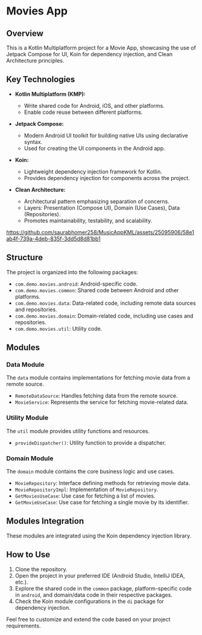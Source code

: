 # Movies App

## Overview
This is a Kotlin Multiplatform project for a Movie App, showcasing the use of Jetpack Compose for UI, Koin for dependency injection, and Clean Architecture principles.

## Key Technologies
- **Kotlin Multiplatform (KMP):**
  - Write shared code for Android, iOS, and other platforms.
  - Enable code reuse between different platforms.
  
- **Jetpack Compose:**
  - Modern Android UI toolkit for building native UIs using declarative syntax.
  - Used for creating the UI components in the Android app.
  
- **Koin:**
  - Lightweight dependency injection framework for Kotlin.
  - Provides dependency injection for components across the project.
  
- **Clean Architecture:**
  - Architectural pattern emphasizing separation of concerns.
  - Layers: Presentation (Compose UI), Domain (Use Cases), Data (Repositories).
  - Promotes maintainability, testability, and scalability.
    


https://github.com/saurabhomer258/MusicAppKML/assets/25095906/58e1ab4f-739a-4deb-835f-3dd5d8d81bb1


## Structure

The project is organized into the following packages:

- `com.demo.movies.android`: Android-specific code.
- `com.demo.movies.common`: Shared code between Android and other platforms.
- `com.demo.movies.data`: Data-related code, including remote data sources and repositories.
- `com.demo.movies.domain`: Domain-related code, including use cases and repositories.
- `com.demo.movies.util`: Utility code.

## Modules

### Data Module

The `data` module contains implementations for fetching movie data from a remote source.

- `RemoteDataSource`: Handles fetching data from the remote source.
- `MovieService`: Represents the service for fetching movie-related data.

### Utility Module

The `util` module provides utility functions and resources.

- `provideDispatcher()`: Utility function to provide a dispatcher.

### Domain Module

The `domain` module contains the core business logic and use cases.

- `MovieRepository`: Interface defining methods for retrieving movie data.
- `MovieRepositoryImpl`: Implementation of `MovieRepository`.
- `GetMoviesUseCase`: Use case for fetching a list of movies.
- `GetMovieUseCase`: Use case for fetching a single movie by its identifier.

## Modules Integration

These modules are integrated using the Koin dependency injection library.

## How to Use

1. Clone the repository.
2. Open the project in your preferred IDE (Android Studio, IntelliJ IDEA, etc.).
3. Explore the shared code in the `common` package, platform-specific code in `android`, and domain/data code in their respective packages.
4. Check the Koin module configurations in the `di` package for dependency injection.

Feel free to customize and extend the code based on your project requirements.

